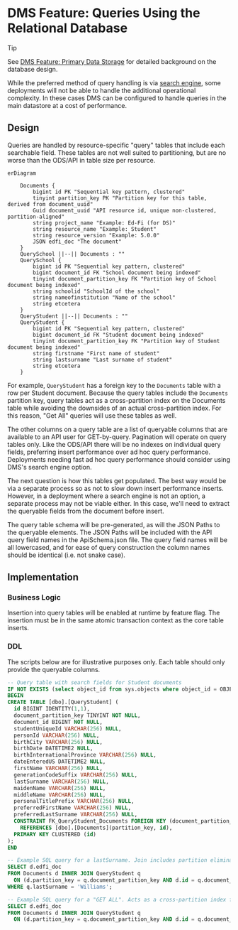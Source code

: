 # DMS Feature: Queries Using the Relational Database

> [!TIP]
> See [DMS Feature: Primary Data Storage](./README.md) for detailed background on the database design.

While the preferred method of query handling is via [search engine](../SEARCH-DATABASE.md), some
deployments will not be able to handle the additional operational complexity. In these cases DMS can
be configured to handle queries in the main datastore at a cost of performance.

## Design

Queries are handled by resource-specific "query" tables that include each searchable field. These tables are
not well suited to partitioning, but are no worse than the ODS/API in table size per resource.

```mermaid
erDiagram

    Documents {
        bigint id PK "Sequential key pattern, clustered"
        tinyint partition_key PK "Partition key for this table, derived from document_uuid"
        Guid document_uuid "API resource id, unique non-clustered, partition-aligned"
        string project_name "Example: Ed-Fi (for DS)"
        string resource_name "Example: Student"
        string resource_version "Example: 5.0.0"
        JSON edfi_doc "The document"
    }
    QuerySchool ||--|| Documents : ""
    QuerySchool {
        bigint id PK "Sequential key pattern, clustered"
        bigint document_id FK "School document being indexed"
        tinyint document_partition_key FK "Partition key of School document being indexed"
        string schoolid "SchoolId of the school"
        string nameofinstitution "Name of the school"
        string etcetera
    }
    QueryStudent ||--|| Documents : ""
    QueryStudent {
        bigint id PK "Sequential key pattern, clustered"
        bigint document_id FK "Student document being indexed"
        tinyint document_partition_key FK "Partition key of Student document being indexed"
        string firstname "First name of student"
        string lastsurname "Last surname of student"
        string etcetera
    }
```

For example, `QueryStudent` has a foreign key to the `Documents` table with a row per Student document. Because
the query tables include the `Documents` partition key, query tables act as a cross-partition index on the
Documents table while avoiding the downsides of an actual cross-partition index. For this reason, "Get All"
queries will use these tables as well.

The other columns on a query table are a list of queryable columns that are available to an API user for
GET-by-query. Pagination will operate on query tables only. Like the ODS/API there will be no indexes on
individual query fields, preferring insert performance over ad hoc query performance. Deployments needing fast
ad hoc query performance should consider using DMS's search engine option.

The next question is how this tables get populated. The best way would be via a separate process so as not to
slow down insert performance inserts. However, in a deployment where a search engine is not an option, a
separate process may not be viable either. In this case, we'll need to extract the queryable fields from the
document before insert.

The query table schema will be pre-generated, as will the JSON Paths to the queryable elements. The JSON Paths
will be included with the API query field names in the ApiSchema.json file. The query field names will be all
lowercased, and for ease of query construction the column names should be identical (i.e. not snake case).

## Implementation

### Business Logic

Insertion into query tables will be enabled at runtime by feature flag. The
insertion must be in the same atomic transaction context as the core table
inserts.

### DDL

The scripts below are for illustrative purposes only. Each table should only provide the queryable columns.

```sql
-- Query table with search fields for Student documents
IF NOT EXISTS (select object_id from sys.objects where object_id = OBJECT_ID(N'[dbo].[QueryStudent]') and type = 'U')
BEGIN
CREATE TABLE [dbo].[QueryStudent] (
  id BIGINT IDENTITY(1,1),
  document_partition_key TINYINT NOT NULL,
  document_id BIGINT NOT NULL,
  studentUniqueId VARCHAR(256) NULL,
  personId VARCHAR(256) NULL,
  birthCity VARCHAR(256) NULL,
  birthDate DATETIME2 NULL,
  birthInternationalProvince VARCHAR(256) NULL,
  dateEnteredUS DATETIME2 NULL,
  firstName VARCHAR(256) NULL,
  generationCodeSuffix VARCHAR(256) NULL,
  lastSurname VARCHAR(256) NULL,
  maidenName VARCHAR(256) NULL,
  middleName VARCHAR(256) NULL,
  personalTitlePrefix VARCHAR(256) NULL,
  preferredFirstName VARCHAR(256) NULL,
  preferredLastSurname VARCHAR(256) NULL,
  CONSTRAINT FK_QueryStudent_Documents FOREIGN KEY (document_partition_key, document_id)
    REFERENCES [dbo].[Documents](partition_key, id),
  PRIMARY KEY CLUSTERED (id)
);
END

-- Example SQL query for a lastSurname. Join includes partition elimination on Documents table
SELECT d.edfi_doc
FROM Documents d INNER JOIN QueryStudent q
  ON (d.partition_key = q.document_partition_key AND d.id = q.document_id)
WHERE q.lastSurname = 'Williams';

-- Example SQL query for a "GET ALL". Acts as a cross-partition index for all Student documents
SELECT d.edfi_doc
FROM Documents d INNER JOIN QueryStudent q
  ON (d.partition_key = q.document_partition_key AND d.id = q.document_id);
```
